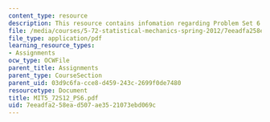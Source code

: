 ```yaml
---
content_type: resource
description: This resource contains infomation regarding Problem Set 6.
file: /media/courses/5-72-statistical-mechanics-spring-2012/7eeadfa258ead507ae3521073ebd069c_MIT5_72S12_PS6.pdf
file_type: application/pdf
learning_resource_types:
- Assignments
ocw_type: OCWFile
parent_title: Assignments
parent_type: CourseSection
parent_uid: 03d9c6fa-cce8-d459-243c-2699f0de7480
resourcetype: Document
title: MIT5_72S12_PS6.pdf
uid: 7eeadfa2-58ea-d507-ae35-21073ebd069c
---
```

